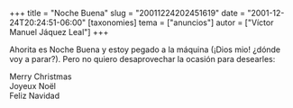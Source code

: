+++
title = "Noche Buena"
slug = "20011224202451619"
date = "2001-12-24T20:24:51-06:00"
[taxonomies]
tema = ["anuncios"]
autor = ["Víctor Manuel Jáquez Leal"]
+++

Ahorita es Noche Buena y estoy pegado a la máquina (¡Dios mio! ¿dónde
voy a parar?). Pero no quiero desaprovechar la ocasión para desearles:

Merry Christmas  
Joyeux Noël  
Feliz Navidad

